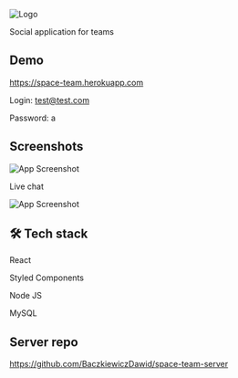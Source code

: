 
![Logo](https://space-team.herokuapp.com/static/media/logo.426603c0ca72eba60ca7638f61e83954.svg)

Social application for teams


## Demo

https://space-team.herokuapp.com

Login: test@test.com

Password: a


## Screenshots

![App Screenshot](https://i.imgur.com/zAJjmdE.png)

Live chat

![App Screenshot](https://i.imgur.com/sqZ9IAU.png)



## 🛠 Tech stack
React

Styled Components

Node JS

MySQL

## Server repo

https://github.com/BaczkiewiczDawid/space-team-server
